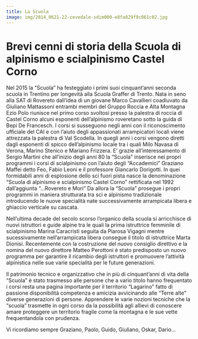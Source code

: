 ```yaml
---
title: La Scuola
image: img/2014_0621-22-cevedale-sdim000-e8fa829f9c061c02.jpg
---
```

# **Brevi cenni di storia della Scuola di alpinismo e scialpinismo Castel Corno**

Nel 2015 la “Scuola” ha festeggiato i primi suoi cinquant’anni seconda scuola in Trentino per longevità alla Scuola Graffer di Trento.
Nata in seno alla SAT di Rovereto dall’idea  di un giovane Marco Cavallieri coadiuvato da Giuliano Mattassoni entrambi membri del Gruppo Roccia e Alta Montagna Ezio Polo riunisce nel primo corso svoltosi presso la palestra di roccia di Castel Corno alcuni esponenti dell’alpinismo roveretano sotto la guida di Bepi De Francesch.
I corsi si susseguono negli anni con il riconoscimento  ufficiale del CAI e con l’aiuto degli appassionati arrampicatori locali viene attrezzata la palestra di Val Scodella.
In quegli anni  i corsi vengono diretti dagli esponenti di spicco dell’alpinismo locale tra i quali Milo Navasa di Verona,  Marino Stenico e Mariano Frizzera.
E’ grazie all’interessamento di Sergio Martini che all’inizio degli anni 80 la “Scuola” inserisce nei propri programmi i corsi di scialpinismo con l’aiuto degli “Accademici” Graziano Maffei detto Feo,  Fabio Leoni e il professore Giancarlo Dorigotti.
In quei formidabili anni di esplosione dello sci fuori pista nasce la denominazione “Scuola di alpinismo e scialpinismo Castel Corno” rettificata nel 1992 dall’aggiunta “...Rovereto e Mori”
Da allora la “Scuola” prosegue i propri programmi in maniera strutturata tra sci e alpinismo tradizionale introducendo le nuove specialità nate successivamente  arrampicata libera e ghiaccio verticale su cascata.

Nell’ultima decade del secolo scorso l’organico della scuola si arricchisce di nuovi istruttori e guide alpine tra le quali la prima istruttrice femminile di scialpinismo Marina Caracristi seguita da Piarosa Vigagni mentre sucessivamente nell’arrampicata libera consegue il titolo di istruttrice Marta Dionisi.
Recentemente con la costruzione del nuovo consiglio direttivo e la nomina del nuovo  direttore Matteo Perottoni è stato predisposto un nuovo programma per garantire il ricambio degli istruttori e promuovere l’attività alpinistica nelle sue varie specialità per le future generazioni.

Il patrimonio tecnico e organizzativo che in più di cinquant’anni di vita della “Scuola” è stato trasmesso alle persone che a vario titolo hanno frequentato i corsi resta una pagina importante per il territorio “Lagarino” fatto di passione disponibilità competenza e amicizia avvicinando alle “Terre alte” diverse generazioni di persone.
Apprendere le varie nozioni tecniche che la “scuola” trasmette in ogni corso da la possibilità agli allievi di conoscere amare proteggere un territorio fragile come la montagna e le sue vette frequentandola con prudenza.

Vi ricordiamo sempre Graziano, Paolo, Guido, Giuliano, Oskar, Dario…